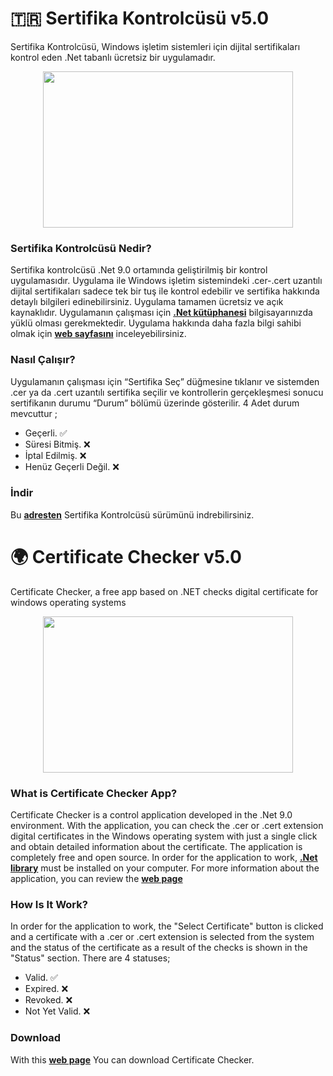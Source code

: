 # 🇹🇷 Sertifika Kontrolcüsü v5.0
Sertifika Kontrolcüsü, Windows işletim sistemleri için dijital sertifikaları kontrol eden .Net tabanlı ücretsiz bir uygulamadır.

<p align="center">
  <img width="400" height="250" src="https://www.yazilimturkiye.com/wp-content/uploads/2021/08/SertifikaKontrolcusu.jpg">
</p>

### Sertifika Kontrolcüsü Nedir?
Sertifika kontrolcüsü .Net 9.0 ortamında geliştirilmiş bir kontrol uygulamasıdır.
Uygulama ile Windows işletim sistemindeki .cer-.cert uzantılı dijital sertifikaları sadece tek bir tuş ile kontrol edebilir ve sertifika hakkında detaylı bilgileri edinebilirsiniz. Uygulama tamamen ücretsiz ve açık kaynaklıdır. Uygulamanın çalışması için <b>[.Net kütüphanesi](https://dotnet.microsoft.com/)</b> bilgisayarınızda yüklü olması gerekmektedir. Uygulama hakkında daha fazla bilgi sahibi olmak için <b>[web sayfasını](https://www.yazilimturkiye.com/dijital-sertifika-kontrol-uygulamasi/)</b> inceleyebilirsiniz.

### Nasıl Çalışır?
Uygulamanın çalışması için “Sertifika Seç” düğmesine tıklanır ve sistemden .cer ya da .cert uzantılı sertifika seçilir ve kontrollerin gerçekleşmesi sonucu sertifikanın durumu “Durum” bölümü üzerinde gösterilir. 4 Adet durum mevcuttur ;

- Geçerli. ✅
- Süresi Bitmiş. ❌
- İptal Edilmiş. ❌
- Henüz Geçerli Değil. ❌

### İndir
Bu <b>[adresten](https://mega.nz/file/fpECCBZB#UslFMEpti1XLLwikeO9nQyvu3WrxQpEaDCee8fUgI3o)</b> Sertifika Kontrolcüsü sürümünü indrebilirsiniz.



# 🌍 Certificate Checker v5.0
Certificate Checker, a free app based on .NET checks digital certificate for windows operating systems


<p align="center">
  <img width="400" height="250" src="https://www.yazilimturkiye.com/wp-content/uploads/2021/08/SertifikaKontrolcusu.jpg">
</p>

### What is Certificate Checker App?
Certificate Checker is a control application developed in the .Net 9.0 environment. With the application, you can check the .cer or .cert extension digital certificates in the Windows operating system with just a single click and obtain detailed information about the certificate. The application is completely free and open source. In order for the application to work, <b>[.Net library](https://dotnet.microsoft.com/)</b> must be installed on your computer. For more information about the application, you can review the <b>[web page](https://www.yazilimturkiye.com/dijital-sertifika-kontrol-uygulamasi/)</b>

### How Is It Work?
In order for the application to work, the "Select Certificate" button is clicked and a certificate with a .cer or .cert extension is selected from the system and the status of the certificate as a result of the checks is shown in the "Status" section. There are 4 statuses;

- Valid. ✅
- Expired. ❌
- Revoked. ❌
- Not Yet Valid. ❌

### Download
With this <b>[web page](https://mega.nz/file/fpECCBZB#UslFMEpti1XLLwikeO9nQyvu3WrxQpEaDCee8fUgI3o)</b> You can download Certificate Checker.
